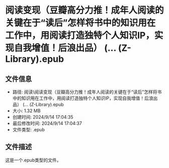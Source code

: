 ﻿# 阅读变现（豆瓣高分力推！成年人阅读的关键在于“读后”怎样将书中的知识用在工作中，用阅读打造独特个人知识IP，实现自我增值！后浪出品） (... (Z-Library).epub

## 文件信息
- 路径: 阅读\阅读变现（豆瓣高分力推！成年人阅读的关键在于“读后”怎样将书中的知识用在工作中，用阅读打造独特个人知识IP，实现自我增值！后浪出品） (... (Z-Library).epub
- 大小: 1.32 MB
- 创建时间: 2024/9/14 17:04:35
- 最后修改时间: 2024/9/14 17:04:37
- 文件类型: .epub

## 文件描述
这是一个.epub类型的文件。

